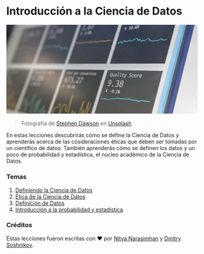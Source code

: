 # Introducción a la Ciencia de Datos

![Datos en acción](../images/data.jpg)
> Fotografía de <a href="https://unsplash.com/@dawson2406?utm_source=unsplash&utm_medium=referral&utm_content=creditCopyText">Stephen Dawson</a> en <a href="https://unsplash.com/s/photos/data?utm_source=unsplash&utm_medium=referral&utm_content=creditCopyText">Unsplash</a>

En estas lecciones descubrirás cómo se define la Ciencia de Datos y aprenderás acerca de
las cosideraciones éticas que deben ser tomadas por un científico de datos. También aprenderás
cómo se definen los datos y un poco de probabilidad y estadística, el núcleo académico de la Ciencia de Datos.

### Temas

1. [Definiendo la Ciencia de Datos](Defining%20Data%20Science.md)
2. [Ética de la Ciencia de Datos](Introduction%20to%20Data%20Ethics.md)
3. [Definición de Datos](Definiendo%20los%20datos.md)
4. [Introducción a la probabilidad y estadística](A%20Brief%20Introduction%20to%20Statistics%20and%20Probability.md)

### Créditos

Éstas lecciones fueron escritas con ❤️ por [Nitya Narasimhan](https://twitter.com/nitya) y [Dmitry Soshnikov](https://twitter.com/shwars).
